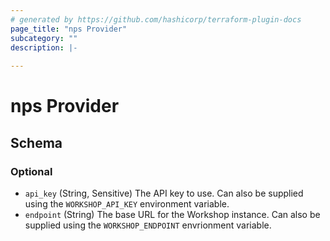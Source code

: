```yaml
---
# generated by https://github.com/hashicorp/terraform-plugin-docs
page_title: "nps Provider"
subcategory: ""
description: |-
  
---
```


# nps Provider





<!-- schema generated by tfplugindocs -->
## Schema

### Optional

- `api_key` (String, Sensitive) The API key to use. Can also be supplied using the `WORKSHOP_API_KEY` environment variable.
- `endpoint` (String) The base URL for the Workshop instance. Can also be supplied using the `WORKSHOP_ENDPOINT` envrionment variable.
